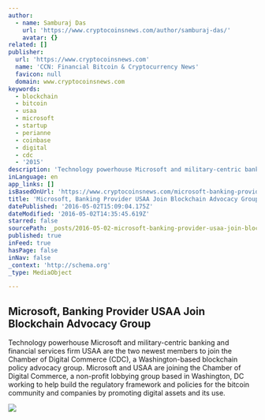 ```yaml
---
author:
  - name: Samburaj Das
    url: 'https://www.cryptocoinsnews.com/author/samburaj-das/'
    avatar: {}
related: []
publisher:
  url: 'https://www.cryptocoinsnews.com'
  name: 'CCN: Financial Bitcoin & Cryptocurrency News'
  favicon: null
  domain: www.cryptocoinsnews.com
keywords:
  - blockchain
  - bitcoin
  - usaa
  - microsoft
  - startup
  - perianne
  - coinbase
  - digital
  - cdc
  - '2015'
description: 'Technology powerhouse Microsoft and military-centric banking and financial services firm USAA are the two newest members to join the Chamber of Digital Commerce (CDC), a Washington-based blockchain policy advocacy group. Microsoft and USAA are joining the Chamber of Digital Commerce, a non-profit lobbying group based in Washington, DC working to help build the regulatory framework and policies for the bitcoin community and companies by promoting digital assets and its use.'
inLanguage: en
app_links: []
isBasedOnUrl: 'https://www.cryptocoinsnews.com/microsoft-banking-provider-usaa-join-blockchain-advocacy-group/'
title: 'Microsoft, Banking Provider USAA Join Blockchain Advocacy Group'
datePublished: '2016-05-02T15:09:04.175Z'
dateModified: '2016-05-02T14:35:45.619Z'
starred: false
sourcePath: _posts/2016-05-02-microsoft-banking-provider-usaa-join-blockchain-advocacy-gr.md
published: true
inFeed: true
hasPage: false
inNav: false
_context: 'http://schema.org'
_type: MediaObject

---
```

<article style=""><h1>Microsoft, Banking Provider USAA Join Blockchain Advocacy Group</h1><p>Technology powerhouse Microsoft and military-centric banking and financial services firm USAA are the two newest members to join the Chamber of Digital Commerce (CDC), a Washington-based blockchain policy advocacy group. Microsoft and USAA are joining the Chamber of Digital Commerce, a non-profit lobbying group based in Washington, DC working to help build the regulatory framework and policies for the bitcoin community and companies by promoting digital assets and its use.</p><img src="https://www.cryptocoinsnews.com/wp-content/uploads/2016/05/Group-conf.jpg" /></article>
